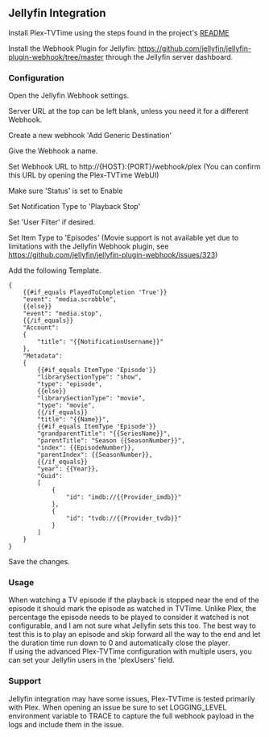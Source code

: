 ## Jellyfin Integration

Install Plex-TVTime using the steps found in the project's [README](https://github.com/Zggis/plex-tvtime/blob/42-adding-jellyfin-support/README.md)

Install the Webhook Plugin for Jellyfin: https://github.com/jellyfin/jellyfin-plugin-webhook/tree/master through the Jellyfin server dashboard.

### Configuration
Open the Jellyfin Webhook settings.

Server URL at the top can be left blank, unless you need it for a different Webhook.

Create a new webhook 'Add Generic Destination'

Give the Webhook a name.

Set Webhook URL to http://{HOST}:{PORT}/webhook/plex (You can confirm this URL by opening the Plex-TVTime WebUI)

Make sure 'Status' is set to Enable

Set Notification Type to 'Playback Stop'

Set 'User Filter' if desired.

Set Item Type to 'Episodes' (Movie support is not available yet due to limitations with the Jellyfin Webhook plugin, see https://github.com/jellyfin/jellyfin-plugin-webhook/issues/323)

Add the following Template.
```agsl
{
    {{#if_equals PlayedToCompletion 'True'}}
    "event": "media.scrobble",
    {{else}}
    "event": "media.stop",
    {{/if_equals}}
    "Account":
    {
        "title": "{{NotificationUsername}}"
    },
    "Metadata":
    {
        {{#if_equals ItemType 'Episode'}}
        "librarySectionType": "show",
        "type": "episode",
        {{else}}
        "librarySectionType": "movie",
        "type": "movie",
        {{/if_equals}}
        "title": "{{Name}}",
        {{#if_equals ItemType 'Episode'}}
        "grandparentTitle": "{{SeriesName}}",
        "parentTitle": "Season {{SeasonNumber}}",
        "index": {{EpisodeNumber}},
        "parentIndex": {{SeasonNumber}},
        {{/if_equals}}
        "year": {{Year}},
        "Guid":
        [
            {
                "id": "imdb://{{Provider_imdb}}"
            },
            {
                "id": "tvdb://{{Provider_tvdb}}"
            }
        ]
    }
}
```

Save the changes.

### Usage
When watching a TV episode if the playback is stopped near the end of the episode it should mark the episode as watched in TVTime. Unlike Plex, the percentage the episode needs to be played to consider it watched is not configurable, and I am not sure what Jellyfin sets this too. The best way to test this is to play an episode and skip forward all the way to the end and let the duration time run down to 0 and automatically close the player.<br>
If using the advanced Plex-TVTime configuration with multiple users, you can set your Jellyfin users in the 'plexUsers' field.

### Support
Jellyfin integration may have some issues, Plex-TVTime is tested primarily with Plex. When opening an issue be sure to set LOGGING_LEVEL environment variable to TRACE to capture the full webhook payload in the logs and include them in the issue.
